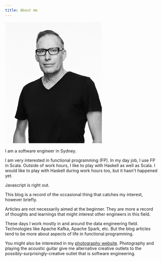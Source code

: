 ```yaml
---
title: About me
---
```


![](/images/LP-2019.jpg)

I am a software engineer in Sydney.

I am very interested in functional programming (FP).
In my day job, I use FP in Scala.
Outside of work hours, I like to play with Haskell as well as Scala.
I would like to play with Haskell during work hours too, but it hasn't happened yet.

Javascript is right out.

This blog is a record of the occasional thing that catches my interest, however briefly.

Articles are not necessarily aimed at the beginner.
They are more a record of thoughts and learnings that might interest other engineers in this field.

These days I work mostly in and around the data engineering field.
Technologies like Apache Kafka, Apache Spark, etc.
But the blog articles tend to be more about aspects of life in functional programming.

You might also be interested in my [photography website](http://www.leighperry.com/).
Photography and playing the acoustic guitar give me alternative creative outlets to the
possibly-surprisingly-creative outlet that is software engineering.
